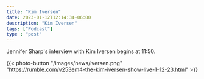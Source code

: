```yaml
---
title: "Kim Iversen"
date: 2023-01-12T12:14:34+06:00
description: "Kim Iversen"
tags: ["Podcast"]
type : "post"
---
```

Jennifer Sharp's interview with Kim Iversen begins at 11:50.

{{< photo-button "/images/news/iversen.png" "https://rumble.com/v253em4-the-kim-iversen-show-live-1-12-23.html" >}}

